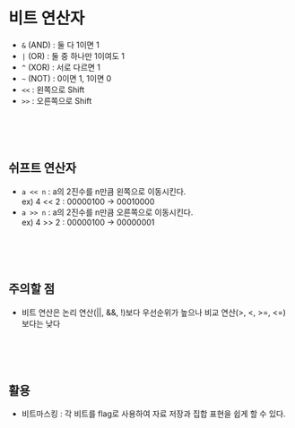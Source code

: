 # 비트 연산자
- `&` (AND) : 둘 다 1이면 1
- `|` (OR) : 둘 중 하나만 1이여도 1 
- `^` (XOR) : 서로 다르면 1
- `~` (NOT) : 0이면 1, 1이면 0
-  `<<` : 왼쪽으로 Shift
-  `>>` : 오른쪽으로 Shift

<br>
<br>
<br>

## 쉬프트 연산자
- `a << n` : a의 2진수를 n만큼 왼쪽으로 이동시킨다.<br>
    ex) 4 << 2 : 00000100 -> 00010000
- `a >> n` : a의 2진수를 n만큼 오른쪽으로 이동시킨다.<br>
    ex) 4 >> 2 : 00000100 -> 00000001

<br>
<br>
<br>

## 주의할 점
- 비트 연산은 논리 연산(||, &&, !)보다 우선순위가 높으나 비교 연산(>, <, >=, <=)보다는 낮다


<br>
<br>
<br>

## 활용
- 비트마스킹 : 각 비트를 flag로 사용하여 자료 저장과 집합 표현을 쉽게 할 수 있다.